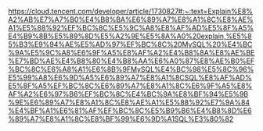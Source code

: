 https://cloud.tencent.com/developer/article/1730827#:~:text=Explain%E8%A2%AB%E7%A7%B0%E4%B8%BA%E6%89%A7%E8%A1%8C%E8%AE%A1%E5%88%92%EF%BC%8C%E5%9C%A8%E8%AF%AD%E5%8F%A5%E4%B9%8B%E5%89%8D%E5%A2%9E%E5%8A%A0%20explain,%E5%85%B3%E9%94%AE%E5%AD%97%EF%BC%8C%20MySQL%20%E4%BC%9A%E5%9C%A8%E6%9F%A5%E8%AF%A2%E4%B8%8A%E8%AE%BE%E7%BD%AE%E4%B8%80%E4%B8%AA%E6%A0%87%E8%AE%B0%EF%BC%8C%E6%A8%A1%E6%8B%9FMySQL%E4%BC%98%E5%8C%96%E5%99%A8%E6%9D%A5%E6%89%A7%E8%A1%8CSQL%E8%AF%AD%E5%8F%A5%EF%BC%8C%E6%89%A7%E8%A1%8C%E6%9F%A5%E8%AF%A2%E6%97%B6%EF%BC%8C%E4%BC%9A%E8%BF%94%E5%9B%9E%E6%89%A7%E8%A1%8C%E8%AE%A1%E5%88%92%E7%9A%84%E4%BF%A1%E6%81%AF%EF%BC%8C%E5%B9%B6%E4%B8%8D%E6%89%A7%E8%A1%8C%E8%BF%99%E6%9D%A1SQL%E3%80%82
